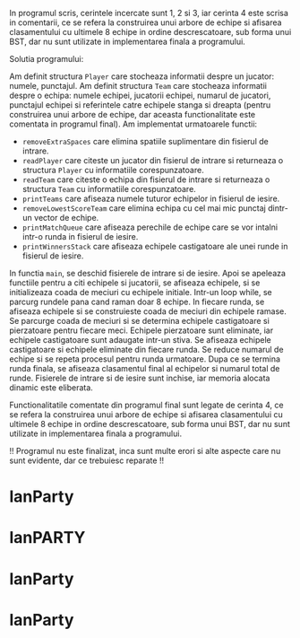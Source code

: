 In programul scris, cerintele incercate sunt 1, 2 si 3, iar cerinta 4 este scrisa in comentarii, ce se refera la construirea unui arbore de echipe si afisarea clasamentului cu ultimele 8 echipe in ordine descrescatoare, sub forma unui BST, dar nu sunt utilizate in implementarea finala a programului.


Solutia programului:

Am definit structura `Player` care stocheaza informatii despre un jucator: numele, punctajul.
Am definit structura `Team` care stocheaza informatii despre o echipa: numele echipei, jucatorii echipei, numarul de jucatori, punctajul echipei si referintele catre echipele stanga si dreapta (pentru construirea unui arbore de echipe, dar aceasta functionalitate este comentata in programul final).
Am implementat urmatoarele functii:
 - `removeExtraSpaces` care elimina spatiile suplimentare din fisierul de intrare.
 - `readPlayer` care citeste un jucator din fisierul de intrare si returneaza o structura `Player` cu informatiile corespunzatoare.
 - `readTeam` care citeste o echipa din fisierul de intrare si returneaza o structura `Team` cu informatiile corespunzatoare.
 - `printTeams` care afiseaza numele tuturor echipelor in fisierul de iesire.
 - `removeLowestScoreTeam` care elimina echipa cu cel mai mic punctaj dintr-un vector de echipe.
 - `printMatchQueue` care afiseaza perechile de echipe care se vor intalni intr-o runda in fisierul de iesire.
 - `printWinnersStack` care afiseaza echipele castigatoare ale unei runde in fisierul de iesire.

 In functia `main`, se deschid fisierele de intrare si de iesire. Apoi se apeleaza functiile pentru a citi echipele si jucatorii, se afiseaza echipele, si se initializeaza coada de meciuri cu echipele initiale.
 Intr-un loop while, se parcurg rundele pana cand raman doar 8 echipe.
 In fiecare runda, se afiseaza echipele si se construieste coada de meciuri din echipele ramase.
 Se parcurge coada de meciuri si se determina echipele castigatoare si pierzatoare pentru fiecare meci.
 Echipele pierzatoare sunt eliminate, iar echipele castigatoare sunt adaugate intr-un stiva.
 Se afiseaza echipele castigatoare si echipele eliminate din fiecare runda.
 Se reduce numarul de echipe si se repeta procesul pentru runda urmatoare.
 Dupa ce se termina runda finala, se afiseaza clasamentul final al echipelor si numarul total de runde.
 Fisierele de intrare si de iesire sunt inchise, iar memoria alocata dinamic este eliberata.

Functionalitatile comentate din programul final sunt legate de cerinta 4, ce se refera la construirea unui arbore de echipe si afisarea clasamentului cu ultimele 8 echipe in ordine descrescatoare, sub forma unui BST, dar nu sunt utilizate in implementarea finala a programului.

 !! Programul nu este finalizat, inca sunt multe erori si alte aspecte care nu sunt evidente, dar ce trebuiesc reparate !!
# lanParty
# lanPARTY
# lanParty
# lanParty
